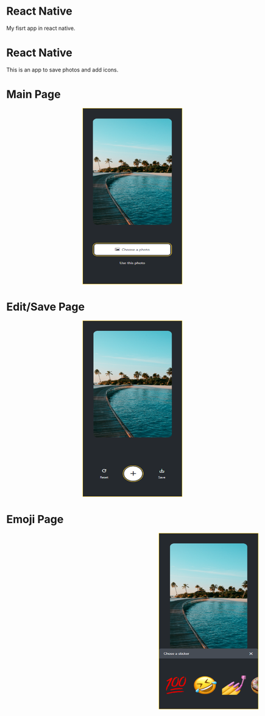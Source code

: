 # React Native
My fisrt app in react native.
<br/>

# React Native
This is an app to save photos and add icons.

# Main Page
<div style="flex: 1">
  <img width="260" height="460" src="./assets/first_page.png" style="margin-left: 200px; border: 1px solid #ffd33d" />
</div>

# Edit/Save Page
<div style="flex: 1">
  <img width="260" height="460" src="./assets/second_page.png" style="margin-left: 200px; border: 1px solid #ffd33d" />
</div>

# Emoji Page
<div style="flex: 1; margin-left: 200px">
  <img width="260" height="460" src="./assets/emoji_page.png" style="margin-left: 200px; border: 1px solid #ffd33d" />
</div>
